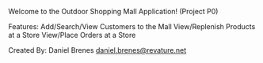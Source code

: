 Welcome to the Outdoor Shopping Mall Application! (Project P0)

Features:
Add/Search/View Customers to the Mall
View/Replenish Products at a Store
View/Place Orders at a Store


Created By:
Daniel Brenes
daniel.brenes@revature.net
